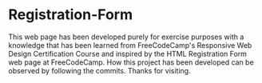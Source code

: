 # Registration-Form
This web page has been developed purely for exercise purposes with a knowledge that has been learned from FreeCodeCamp's Responsive Web Design Certification Course and inspired by the HTML Registration Form web page at FreeCodeCamp. How this project has been developed can be observed by following the commits. Thanks for visiting.
